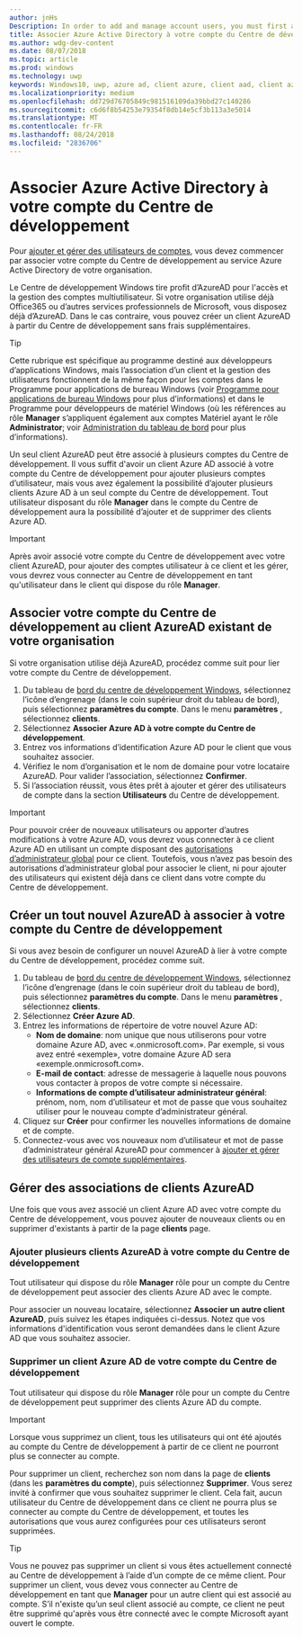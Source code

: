 ```yaml
---
author: jnHs
Description: In order to add and manage account users, you must first associate your Dev Center account with your organization's Azure Active Directory.
title: Associer Azure Active Directory à votre compte du Centre de développement
ms.author: wdg-dev-content
ms.date: 08/07/2018
ms.topic: article
ms.prod: windows
ms.technology: uwp
keywords: Windows10, uwp, azure ad, client azure, client aad, client azure ad, gestion des clients, clients
ms.localizationpriority: medium
ms.openlocfilehash: dd729d76705849c981516109da39bbd27c140286
ms.sourcegitcommit: c6d6f8b54253e79354f8db14e5cf3b113a3e5014
ms.translationtype: MT
ms.contentlocale: fr-FR
ms.lasthandoff: 08/24/2018
ms.locfileid: "2836706"
---
```

# <a name="associate-azure-active-directory-with-your-dev-center-account"></a>Associer Azure Active Directory à votre compte du Centre de développement

Pour [ajouter et gérer des utilisateurs de comptes](add-users-groups-and-azure-ad-applications.md), vous devez commencer par associer votre compte du Centre de développement au service Azure Active Directory de votre organisation. 

Le Centre de développement Windows tire profit d’AzureAD pour l'accès et la gestion des comptes multiutilisateur. Si votre organisation utilise déjà Office365 ou d’autres services professionnels de Microsoft, vous disposez déjà d’AzureAD. Dans le cas contraire, vous pouvez créer un client AzureAD à partir du Centre de développement sans frais supplémentaires.

> [!TIP]
> Cette rubrique est spécifique au programme destiné aux développeurs d’applications Windows, mais l’association d’un client et la gestion des utilisateurs fonctionnent de la même façon pour les comptes dans le Programme pour applications de bureau Windows (voir [Programme pour applications de bureau Windows](https://docs.microsoft.com/windows/desktop/appxpkg/windows-desktop-application-program#add-and-manage-account-users) pour plus d’informations) et dans le Programme pour développeurs de matériel Windows (où les références au rôle **Manager** s’appliquent également aux comptes Matériel ayant le rôle **Administrator**; voir [Administration du tableau de bord](https://docs.microsoft.com/windows-hardware/drivers/dashboard/dashboard-administration) pour plus d’informations).

Un seul client AzureAD peut être associé à plusieurs comptes du Centre de développement. Il vous suffit d'avoir un client Azure AD associé à votre compte du Centre de développement pour ajouter plusieurs comptes d’utilisateur, mais vous avez également la possibilité d’ajouter plusieurs clients Azure AD à un seul compte du Centre de développement. Tout utilisateur disposant du rôle **Manager** dans le compte du Centre de développement aura la possibilité d’ajouter et de supprimer des clients Azure AD.

> [!IMPORTANT]
> Après avoir associé votre compte du Centre de développement avec votre client AzureAD, pour ajouter des comptes utilisateur à ce client et les gérer, vous devrez vous connecter au Centre de développement en tant qu'utilisateur dans le client qui dispose du rôle **Manager**.


## <a name="associate-your-dev-center-account-with-your-organizations-existing-azure-ad-tenant"></a>Associer votre compte du Centre de développement au client AzureAD existant de votre organisation

Si votre organisation utilise déjà AzureAD, procédez comme suit pour lier votre compte du Centre de développement.

1.  Du tableau de [bord du centre de développement Windows](https://partner.microsoft.com/dashboard), sélectionnez l’icône d’engrenage (dans le coin supérieur droit du tableau de bord), puis sélectionnez **paramètres du compte**. Dans le menu **paramètres** , sélectionnez **clients**.
2.  Sélectionnez **Associer Azure AD à votre compte du Centre de développement**.
3.  Entrez vos informations d’identification Azure AD pour le client que vous souhaitez associer.
4.  Vérifiez le nom d’organisation et le nom de domaine pour votre locataire AzureAD. Pour valider l’association, sélectionnez **Confirmer**.
5.  Si l’association réussit, vous êtes prêt à ajouter et gérer des utilisateurs de compte dans la section **Utilisateurs** du Centre de développement.

> [!IMPORTANT]
> Pour pouvoir créer de nouveaux utilisateurs ou apporter d’autres modifications à votre Azure AD, vous devrez vous connecter à ce client Azure AD en utilisant un compte disposant des [autorisations d’administrateur global](https://docs.microsoft.com/azure/active-directory/users-groups-roles/directory-assign-admin-roles) pour ce client. Toutefois, vous n’avez pas besoin des autorisations d’administrateur global pour associer le client, ni pour ajouter des utilisateurs qui existent déjà dans ce client dans votre compte du Centre de développement.


## <a name="create-a-brand-new-azure-ad-to-associate-with-your-dev-center-account"></a>Créer un tout nouvel AzureAD à associer à votre compte du Centre de développement

Si vous avez besoin de configurer un nouvel AzureAD à lier à votre compte du Centre de développement, procédez comme suit.

1.  Du tableau de [bord du centre de développement Windows](https://partner.microsoft.com/dashboard), sélectionnez l’icône d’engrenage (dans le coin supérieur droit du tableau de bord), puis sélectionnez **paramètres du compte**. Dans le menu **paramètres** , sélectionnez **clients**.
2.  Sélectionnez **Créer Azure AD**.
3.  Entrez les informations de répertoire de votre nouvel Azure AD:
    - **Nom de domaine**: nom unique que nous utiliserons pour votre domaine Azure AD, avec «.onmicrosoft.com». Par exemple, si vous avez entré «exemple», votre domaine Azure AD sera «exemple.onmicrosoft.com».
    - **E-mail de contact**: adresse de messagerie à laquelle nous pouvons vous contacter à propos de votre compte si nécessaire.
    - **Informations de compte d’utilisateur administrateur général**: prénom, nom, nom d’utilisateur et mot de passe que vous souhaitez utiliser pour le nouveau compte d’administrateur général.
4.  Cliquez sur **Créer** pour confirmer les nouvelles informations de domaine et de compte.
5.  Connectez-vous avec vos nouveaux nom d’utilisateur et mot de passe d’administrateur général AzureAD pour commencer à [ajouter et gérer des utilisateurs de compte supplémentaires](add-users-groups-and-azure-ad-applications.md).


## <a name="manage-azure-ad-tenant-associations"></a>Gérer des associations de clients AzureAD

Une fois que vous avez associé un client Azure AD avec votre compte du Centre de développement, vous pouvez ajouter de nouveaux clients ou en supprimer d'existants à partir de la page **clients** page.


### <a name="add-multiple-azure-ad-tenants-to-your-dev-center-account"></a>Ajouter plusieurs clients AzureAD à votre compte du Centre de développement

Tout utilisateur qui dispose du rôle **Manager** rôle pour un compte du Centre de développement peut associer des clients Azure AD avec le compte.

Pour associer un nouveau locataire, sélectionnez **Associer un autre client AzureAD**, puis suivez les étapes indiquées ci-dessus. Notez que vos informations d'identification vous seront demandées dans le client Azure AD que vous souhaitez associer.


### <a name="remove-an-azure-ad-tenant-from-your-dev-center-account"></a>Supprimer un client Azure AD de votre compte du Centre de développement

Tout utilisateur qui dispose du rôle **Manager** rôle pour un compte du Centre de développement peut supprimer des clients Azure AD du compte.

> [!IMPORTANT]
> Lorsque vous supprimez un client, tous les utilisateurs qui ont été ajoutés au compte du Centre de développement à partir de ce client ne pourront plus se connecter au compte. 

Pour supprimer un client, recherchez son nom dans la page de **clients** (dans les **paramètres du compte**), puis sélectionnez **Supprimer**. Vous serez invité à confirmer que vous souhaitez supprimer le client. Cela fait, aucun utilisateur du Centre de développement dans ce client ne pourra plus se connecter au compte du Centre de développement, et toutes les autorisations que vous aurez configurées pour ces utilisateurs seront supprimées.

> [!TIP]
> Vous ne pouvez pas supprimer un client si vous êtes actuellement connecté au Centre de développement à l’aide d’un compte de ce même client. Pour supprimer un client, vous devez vous connecter au Centre de développement en tant que **Manager** pour un autre client qui est associé au compte. S’il n'existe qu’un seul client associé au compte, ce client ne peut être supprimé qu'après vous être connecté avec le compte Microsoft ayant ouvert le compte.



